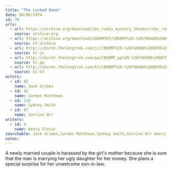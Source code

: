 ```yaml
---
title: "The Locked Room"
date: 04/08/1974
id: 70
urls: 
  - url: https://archive.org/download/cbs_radio_mystery_theater/cbs_radio_mystery_theater-0051-0100.zip/cbs_radio_mystery_theater-0051-0100%2Fcbsrmt_0070_the_locked_room.mp3
    source: archive-org
  - url: https://archive.org/download/CBSRMTKf/CBSRMT%20-%20740408%200070%20The%20Locked%20Room_kf.mp3
    source: kf-archive
  - url: http://cbsrmt.thelongtrek.com/jc/CBSRMT%20-%20740408%200070%20Locked%20Room%20vbr%20kb_jc.mp3
    source: kl-jc
  - url: http://cbsrmt.thelongtrek.com/pp/CBSRMT_pp%20-%20740408%200070%20The%20Locked%20Room.mp3
    source: kl-pp
  - url: http://cbsrmt.thelongtrek.com/kf/CBSRMT%20-%20740408%200070%20The%20Locked%20Room_kf.mp3
    source: kl-kf
actors:  
  - id: 82
    name: Jack Grimes  
  - id: 42
    name: Carmen Matthews  
  - id: 115
    name: Sydney Smith  
  - id: 87
    name: Corrine Orr
writers:  
  - id: 4
    name: Henry Slesar
searchable: Jack Grimes,Carmen Matthews,Sydney Smith,Corrine Orr Henry Slesar
notes:  
---
```

A newly married couple is harassed by the girl's mother because she is sure that the man is marrying her ugly daughter for her money. She plans a special surprise for her unwelcome son-in-law.